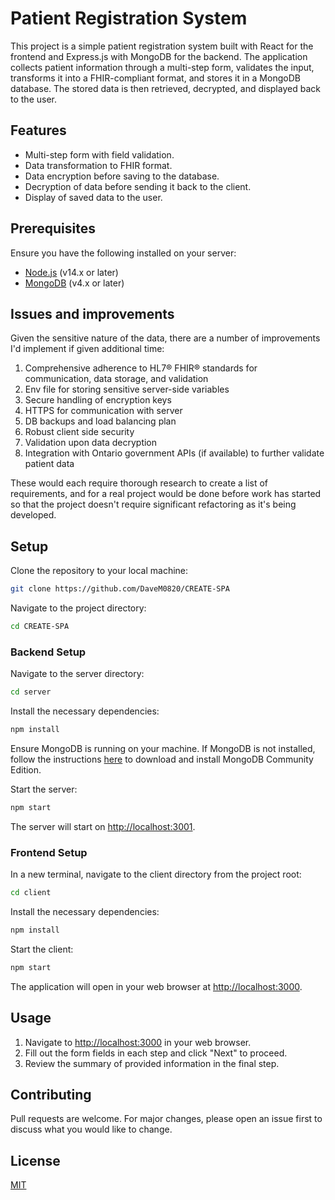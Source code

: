 # Patient Registration System

This project is a simple patient registration system built with React for the frontend and Express.js with MongoDB for the backend. The application collects patient information through a multi-step form, validates the input, transforms it into a FHIR-compliant format, and stores it in a MongoDB database. The stored data is then retrieved, decrypted, and displayed back to the user.

## Features

- Multi-step form with field validation.
- Data transformation to FHIR format.
- Data encryption before saving to the database.
- Decryption of data before sending it back to the client.
- Display of saved data to the user.

## Prerequisites

Ensure you have the following installed on your server:

- [Node.js](https://nodejs.org/en/) (v14.x or later)
- [MongoDB](https://www.mongodb.com/try/download/community) (v4.x or later)

## Issues and improvements

Given the sensitive nature of the data, there are a number of improvements I'd implement if given additional time:

1. Comprehensive adherence to HL7® FHIR® standards for communication, data storage, and validation
2. Env file for storing sensitive server-side variables
3. Secure handling of encryption keys
4. HTTPS for communication with server
5. DB backups and load balancing plan
6. Robust client side security
7. Validation upon data decryption
8. Integration with Ontario government APIs (if available) to further validate patient data

These would each require thorough research to create a list of requirements, and for a real project would be done before work has started so that the project doesn't require significant refactoring as it's being developed.

## Setup

Clone the repository to your local machine:

```bash
git clone https://github.com/DaveM0820/CREATE-SPA
```

Navigate to the project directory:

```bash
cd CREATE-SPA
```

### Backend Setup

Navigate to the server directory:

```bash
cd server
```

Install the necessary dependencies:

```bash
npm install
```

Ensure MongoDB is running on your machine. If MongoDB is not installed, follow the instructions [here](https://www.mongodb.com/try/download/community) to download and install MongoDB Community Edition.

Start the server:

```bash
npm start
```

The server will start on [http://localhost:3001](http://localhost:3001).

### Frontend Setup

In a new terminal, navigate to the client directory from the project root:

```bash
cd client
```

Install the necessary dependencies:

```bash
npm install
```

Start the client:

```bash
npm start
```

The application will open in your web browser at [http://localhost:3000](http://localhost:3000).

## Usage

1. Navigate to [http://localhost:3000](http://localhost:3000) in your web browser.
2. Fill out the form fields in each step and click "Next" to proceed.
3. Review the summary of provided information in the final step.

## Contributing

Pull requests are welcome. For major changes, please open an issue first to discuss what you would like to change.

## License

[MIT](https://choosealicense.com/licenses/mit/)
```
